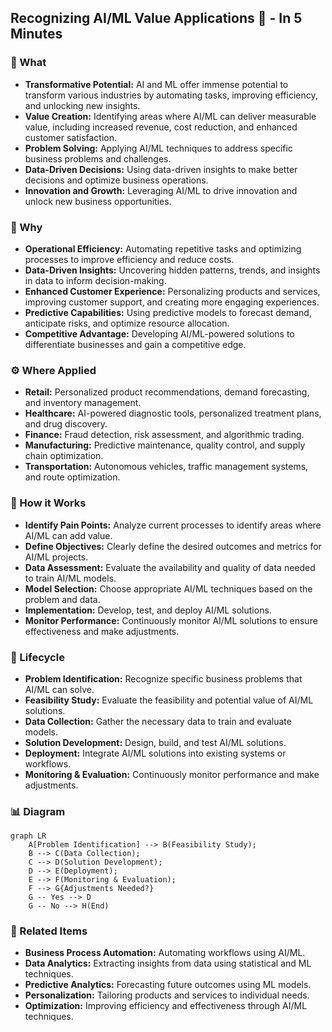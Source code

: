 ## Recognizing AI/ML Value Applications 🚀 - In 5 Minutes

### 🚀 What
*   **Transformative Potential:** AI and ML offer immense potential to transform various industries by automating tasks, improving efficiency, and unlocking new insights.
*   **Value Creation:** Identifying areas where AI/ML can deliver measurable value, including increased revenue, cost reduction, and enhanced customer satisfaction.
*   **Problem Solving:** Applying AI/ML techniques to address specific business problems and challenges.
*   **Data-Driven Decisions:** Using data-driven insights to make better decisions and optimize business operations.
*   **Innovation and Growth:** Leveraging AI/ML to drive innovation and unlock new business opportunities.

### 🎯 Why
*   **Operational Efficiency:** Automating repetitive tasks and optimizing processes to improve efficiency and reduce costs.
*   **Data-Driven Insights:** Uncovering hidden patterns, trends, and insights in data to inform decision-making.
*   **Enhanced Customer Experience:** Personalizing products and services, improving customer support, and creating more engaging experiences.
*   **Predictive Capabilities:** Using predictive models to forecast demand, anticipate risks, and optimize resource allocation.
*   **Competitive Advantage:** Developing AI/ML-powered solutions to differentiate businesses and gain a competitive edge.

### ⚙️ Where Applied
*   **Retail:** Personalized product recommendations, demand forecasting, and inventory management.
*   **Healthcare:** AI-powered diagnostic tools, personalized treatment plans, and drug discovery.
*   **Finance:** Fraud detection, risk assessment, and algorithmic trading.
*   **Manufacturing:** Predictive maintenance, quality control, and supply chain optimization.
*   **Transportation:** Autonomous vehicles, traffic management systems, and route optimization.

### 🧠 How it Works
*   **Identify Pain Points:** Analyze current processes to identify areas where AI/ML can add value.
*  **Define Objectives:** Clearly define the desired outcomes and metrics for AI/ML projects.
*  **Data Assessment:** Evaluate the availability and quality of data needed to train AI/ML models.
*  **Model Selection:** Choose appropriate AI/ML techniques based on the problem and data.
*  **Implementation:** Develop, test, and deploy AI/ML solutions.
*   **Monitor Performance:** Continuously monitor AI/ML solutions to ensure effectiveness and make adjustments.

### 🔄 Lifecycle
*   **Problem Identification:** Recognize specific business problems that AI/ML can solve.
*   **Feasibility Study:** Evaluate the feasibility and potential value of AI/ML solutions.
*   **Data Collection:** Gather the necessary data to train and evaluate models.
*   **Solution Development:** Design, build, and test AI/ML solutions.
*   **Deployment:** Integrate AI/ML solutions into existing systems or workflows.
*   **Monitoring & Evaluation:** Continuously monitor performance and make adjustments.

### 📊 Diagram
```mermaid
graph LR
    A[Problem Identification] --> B(Feasibility Study);
    B --> C(Data Collection);
    C --> D(Solution Development);
    D --> E(Deployment);
    E --> F(Monitoring & Evaluation);
	F --> G{Adjustments Needed?}
	G -- Yes --> D
	G -- No --> H(End)
```

### 🔗 Related Items
*   **Business Process Automation:** Automating workflows using AI/ML.
*   **Data Analytics:** Extracting insights from data using statistical and ML techniques.
*   **Predictive Analytics:** Forecasting future outcomes using ML models.
*   **Personalization:** Tailoring products and services to individual needs.
*   **Optimization:** Improving efficiency and effectiveness through AI/ML techniques.
